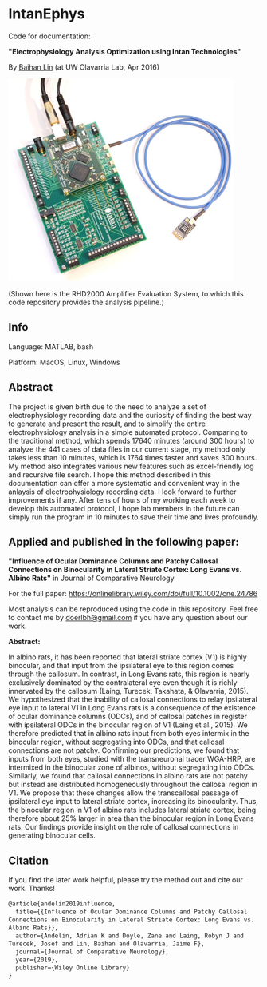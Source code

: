 # IntanEphys




Code for documentation: 



**"Electrophysiology Analysis Optimization using Intan Technologies"** 

By [Baihan Lin](http://www.columbia.edu/~bl2681/) (at UW Olavarria Lab, Apr 2016)




![RHD2000 Amplifier Evaluation System](./img/rhd.png "RHD2000 Amplifier Evaluation System")


(Shown here is the RHD2000 Amplifier Evaluation System, to which this code repository provides the analysis pipeline.)

## Info

Language: MATLAB, bash


Platform: MacOS, Linux, Windows



## Abstract

The project is given birth due to the need to analyze a set of electrophysiology recording data and the curiosity of finding the best way to generate and present the result, and to simplify the entire electrophysiology analysis in a simple automated protocol. Comparing to the traditional method, which spends 17640 minutes (around 300 hours) to analyze the 441 cases of data files in our current stage, my method only takes less than 10 minutes, which is 1764 times faster and saves 300 hours. My method also integrates various new features such as excel-friendly log and recursive file search. I hope this method described in this documentation can offer a more systematic and convenient way in the anlaysis of electrophysiology recording data. I look forward to further improvements if any. After tens of hours of my working each week to develop this automated protocol, I hope lab members in the future can simply run the program in 10 minutes to save their time and lives profoundly.

## Applied and published in the following paper:

**"Influence of Ocular Dominance Columns and Patchy Callosal Connections on Binocularity in Lateral Striate Cortex: Long Evans vs. Albino Rats"** in Journal of Comparative Neurology

For the full paper: https://onlinelibrary.wiley.com/doi/full/10.1002/cne.24786

Most analysis can be reproduced using the code in this repository. Feel free to contact me by doerlbh@gmail.com if you have any question about our work.


**Abstract:**


In albino rats, it has been reported that lateral striate cortex (V1) is highly binocular, and that input from the ipsilateral eye to this region comes through the callosum. In contrast, in Long Evans rats, this region is nearly exclusively dominated by the contralateral eye even though it is richly innervated by the callosum (Laing, Turecek, Takahata, & Olavarria, 2015). We hypothesized that the inability of callosal connections to relay ipsilateral eye input to lateral V1 in Long Evans rats is a consequence of the existence of ocular dominance columns (ODCs), and of callosal patches in register with ipsilateral ODCs in the binocular region of V1 (Laing et al., 2015). We therefore predicted that in albino rats input from both eyes intermix in the binocular region, without segregating into ODCs, and that callosal connections are not patchy. Confirming our predictions, we found that inputs from both eyes, studied with the transneuronal tracer WGA-HRP, are intermixed in the binocular zone of albinos, without segregating into ODCs. Similarly, we found that callosal connections in albino rats are not patchy but instead are distributed homogeneously throughout the callosal region in V1. We propose that these changes allow the transcallosal passage of ipsilateral eye input to lateral striate cortex, increasing its binocularity. Thus, the binocular region in V1 of albino rats includes lateral striate cortex, being therefore about 25% larger in area than the binocular region in Long Evans rats. Our findings provide insight on the role of callosal connections in generating binocular cells.


## Citation

If you find the later work helpful, please try the method out and cite our work. Thanks!

    @article{andelin2019influence,
      title={{Influence of Ocular Dominance Columns and Patchy Callosal Connections on Binocularity in Lateral Striate Cortex: Long Evans vs. Albino Rats}},
      author={Andelin, Adrian K and Doyle, Zane and Laing, Robyn J and Turecek, Josef and Lin, Baihan and Olavarria, Jaime F},
      journal={Journal of Comparative Neurology},
      year={2019},
      publisher={Wiley Online Library}
    }

